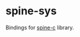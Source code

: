 # spine-sys

Bindings for [spine-c](https://github.com/EsotericSoftware/spine-runtimes/tree/3.8/spine-c) library.
